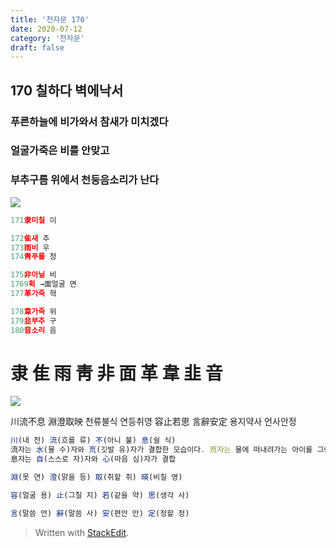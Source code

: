 ```yaml
---
title: '천자문 170'
date: 2020-07-12
category: '천자문'
draft: false
---
```

## 170 칠하다 벽에낙서

 
### 푸른하늘에 비가와서 참새가 미치겠다
### 얼굴가죽은 비를 안맞고
### 부추구름 위에서 천둥음소리가 난다
![](https://i.ibb.co/pLDKyQ6/Screen-Shot-2020-07-12-at-11-44-59-AM.png)
```js
171隶미칠 이

172隹새 추
173雨비 우
174靑푸를 청

175非아닐 비
1769획 →面얼굴 면
177革가죽 혁

178韋가죽 위
179韭부추 구
180音소리 음

```
# 隶 隹 雨 靑 非 面 革 韋 韭 音

![](https://i.ibb.co/tKrK5CR/170.png)

川流不息  淵澄取映 천류불식 연등취영
容止若思  言辭安定 용지약사 언사안정
```js
川(내 천) 流(흐를 류) 不(아니 불) 息(쉴 식)
流자는 水(물 수)자와 㐬(깃발 유)자가 결합한 모습이다. 㐬자는 물에 떠내려가는 아이를 그린 것
息자는 自(스스로 자)자와 心(마음 심)자가 결합

淵(못 연) 澄(맑을 등) 取(취할 취) 暎(비칠 영)

容(얼굴 용) 止(그칠 지) 若(같을 약) 思(생각 사)

言(말씀 언) 辭(말씀 사) 安(편안 안) 定(정할 정)

```
> Written with [StackEdit](https://stackedit.io/).
<!--stackedit_data:
eyJoaXN0b3J5IjpbMTczODM0Mjc0Miw0MTA2Mjg4ODcsLTE0Mz
EwMTQzMCwyMTE2NDU5MzExLC0xNDExOTAwNTA2XX0=
-->